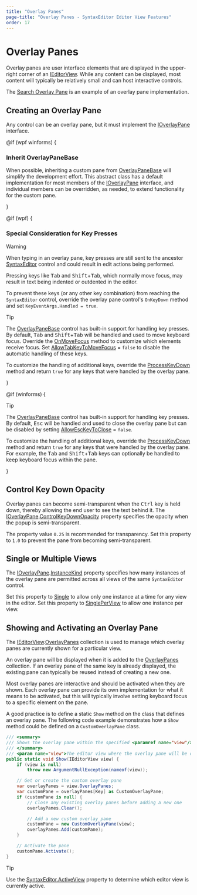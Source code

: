 ```yaml
---
title: "Overlay Panes"
page-title: "Overlay Panes - SyntaxEditor Editor View Features"
order: 17
---
```

# Overlay Panes

Overlay panes are user interface elements that are displayed in the upper-right corner of an [IEditorView](xref:@ActiproUIRoot.Controls.SyntaxEditor.IEditorView).  While any content can be displayed, most content will typically be relatively small and can host interactive controls.

The [Search Overlay Pane](../searching/search-overlay-pane.md) is an example of an overlay pane implementation.

## Creating an Overlay Pane

Any control can be an overlay pane, but it must implement the [IOverlayPane](xref:@ActiproUIRoot.Controls.SyntaxEditor.IOverlayPane) interface.

@if (wpf winforms) {

### Inherit OverlayPaneBase

When possible, inheriting a custom pane from [OverlayPaneBase](xref:@ActiproUIRoot.Controls.SyntaxEditor.Implementation.OverlayPaneBase) will simplify the development effort. This abstract class has a default implementation for most members of the [IOverlayPane](xref:@ActiproUIRoot.Controls.SyntaxEditor.IOverlayPane) interface, and individual members can be overridden, as needed, to extend functionality for the custom pane.

}

@if (wpf) {

### Special Consideration for Key Presses

> [!WARNING]
> When typing in an overlay pane, key presses are still sent to the ancestor [SyntaxEditor](xref:@ActiproUIRoot.Controls.SyntaxEditor.SyntaxEditor) control and could result in edit actions being performed.

Pressing keys like <kbd>Tab</kbd> and <kbd>Shift</kbd>+<kbd>Tab</kbd>, which normally move focus, may result in text being indented or outdented in the editor.

To prevent these keys (or any other key combination) from reaching the `SyntaxEditor` control, override the overlay pane control's `OnKeyDown` method and set `KeyEventArgs.Handled = true`.

> [!TIP]
> The [OverlayPaneBase](xref:@ActiproUIRoot.Controls.SyntaxEditor.Implementation.OverlayPaneBase) control has built-in support for handling key presses. By default, <kbd>Tab</kbd> and <kbd>Shift</kbd>+<kbd>Tab</kbd> will be handled and used to move keyboard focus. Override the [OnMoveFocus](xref:@ActiproUIRoot.Controls.SyntaxEditor.Implementation.OverlayPaneBase.OnMoveFocus*) method to customize which elements receive focus.  Set [AllowTabKeyToMoveFocus](xref:@ActiproUIRoot.Controls.SyntaxEditor.Implementation.OverlayPaneBase.AllowTabKeyToMoveFocus) = `false` to disable the automatic handling of these keys.
>
>To customize the handling of additional keys, override the [ProcessKeyDown](xref:@ActiproUIRoot.Controls.SyntaxEditor.Implementation.OverlayPaneBase.ProcessKeyDown*) method and return `true` for any keys that were handled by the overlay pane.

}

@if (winforms) {

> [!TIP]
> The [OverlayPaneBase](xref:@ActiproUIRoot.Controls.SyntaxEditor.Implementation.OverlayPaneBase) control has built-in support for handling key presses. By default, <kbd>Esc</kbd> will be handled and used to close the overlay pane but can be disabled by setting [AllowEscKeyToClose](xref:@ActiproUIRoot.Controls.SyntaxEditor.Implementation.OverlayPaneBase.AllowEscKeyToClose) = `false`.
>
>To customize the handling of additional keys, override the [ProcessKeyDown](xref:@ActiproUIRoot.Controls.SyntaxEditor.Implementation.OverlayPaneBase.ProcessKeyDown*) method and return `true` for any keys that were handled by the overlay pane.  For example, the <kbd>Tab</kbd> and <kbd>Shift</kbd>+<kbd>Tab</kbd> keys can optionally be handled to keep keyboard focus within the pane.

}

## Control Key Down Opacity

Overlay panes can become semi-transparent when the <kbd>Ctrl</kbd> key is held down, thereby allowing the end user to see the text behind it. The [IOverlayPane](xref:@ActiproUIRoot.Controls.SyntaxEditor.IOverlayPane).[ControlKeyDownOpacity](xref:@ActiproUIRoot.Controls.SyntaxEditor.IOverlayPane.ControlKeyDownOpacity) property specifies the opacity when the popup is semi-transparent.

The property value `0.25` is recommended for transparency. Set this property to `1.0` to prevent the pane from becoming semi-transparent.

## Single or Multiple Views

The [IOverlayPane](xref:@ActiproUIRoot.Controls.SyntaxEditor.IOverlayPane).[InstanceKind](xref:@ActiproUIRoot.Controls.SyntaxEditor.IOverlayPane.InstanceKind) property specifies how many instances of the overlay pane are permitted across all views of the same `SyntaxEditor` control.

Set this property to [Single](xref:@ActiproUIRoot.Controls.SyntaxEditor.OverlayPaneInstanceKind.Single) to allow only one instance at a time for any view in the editor.  Set this property to [SinglePerView](xref:@ActiproUIRoot.Controls.SyntaxEditor.OverlayPaneInstanceKind.SinglePerView) to allow one instance per view.

## Showing and Activating an Overlay Pane

The [IEditorView](xref:@ActiproUIRoot.Controls.SyntaxEditor.IEditorView).[OverlayPanes](xref:@ActiproUIRoot.Controls.SyntaxEditor.IEditorView.OverlayPanes) collection is used to manage which overlay panes are currently shown for a particular view.

An overlay pane will be displayed when it is added to the [OverlayPanes](xref:@ActiproUIRoot.Controls.SyntaxEditor.IEditorView.OverlayPanes) collection.  If an overlay pane of the same key is already displayed, the existing pane can typically be reused instead of creating a new one.

Most overlay panes are interactive and should be activated when they are shown.  Each overlay pane can provide its own implementation for what it means to be activated, but this will typically involve setting keyboard focus to a specific element on the pane.

A good practice is to define a static `Show` method on the class that defines an overlay pane. The following code example demonstrates how a `Show` method could be defined on a `CustomOverlayPane` class.


```csharp
/// <summary>
/// Shows the overlay pane within the specified <paramref name="view"/>.
/// </summary>
/// <param name="view">The editor view where the overlay pane will be displayed.</param>
public static void Show(IEditorView view) {
	if (view is null)
		throw new ArgumentNullException(nameof(view));

	// Get or create the custom overlay pane
	var overlayPanes = view.OverlayPanes;
	var customPane = overlayPanes[Key] as CustomOverlayPane;
	if (customPane is null) {
		// Close any existing overlay panes before adding a new one
		overlayPanes.Clear();

		// Add a new custom overlay pane
		customPane = new CustomOverlayPane(view);
		overlayPanes.Add(customPane);
	}

	// Activate the pane
	customPane.Activate();
}
```

> [!TIP]
> Use the [SyntaxEditor.ActiveView](xref:@ActiproUIRoot.Controls.SyntaxEditor.SyntaxEditor.ActiveView) property to determine which editor view is currently active.